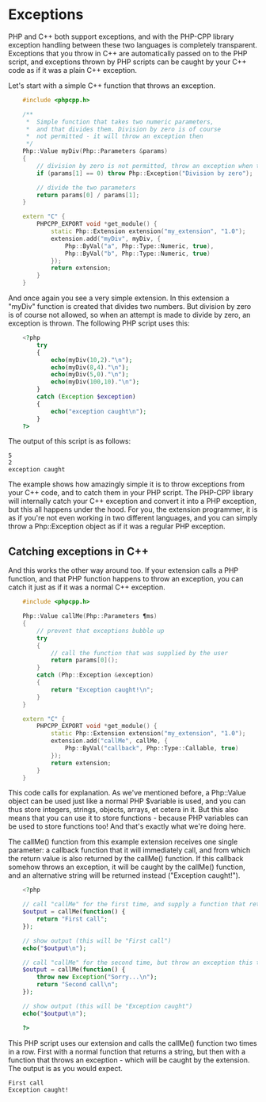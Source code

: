 # Exceptions

PHP and C++ both support exceptions, and with the PHP-CPP library exception handling between these two languages is completely transparent. Exceptions that you throw in C++ are automatically passed on to the PHP script, and exceptions thrown by PHP scripts can be caught by your C++ code as if it was a plain C++ exception.

Let's start with a simple C++ function that throws an exception.

```cpp
    #include <phpcpp.h>

    /**
     *  Simple function that takes two numeric parameters,
     *  and that divides them. Division by zero is of course
     *  not permitted - it will throw an exception then
     */
    Php::Value myDiv(Php::Parameters &params)
    {
        // division by zero is not permitted, throw an exception when this happens
        if (params[1] == 0) throw Php::Exception("Division by zero");

        // divide the two parameters
        return params[0] / params[1];
    }

    extern "C" {
        PHPCPP_EXPORT void *get_module() {
            static Php::Extension extension("my_extension", "1.0");
            extension.add("myDiv", myDiv, {
                Php::ByVal("a", Php::Type::Numeric, true),
                Php::ByVal("b", Php::Type::Numeric, true)
            });
            return extension;
        }
    }
```

And once again you see a very simple extension. In this extension a "myDiv" function is created that divides two numbers. But division by zero is of course not allowed, so when an attempt is made to divide by zero, an exception is thrown. The following PHP script uses this:

```php
    <?php
        try
        {
            echo(myDiv(10,2)."\n");
            echo(myDiv(8,4)."\n");
            echo(myDiv(5,0)."\n");
            echo(myDiv(100,10)."\n");
        }
        catch (Exception $exception)
        {
            echo("exception caught\n");
        }
    ?>
```
The output of this script is as follows:

```
5
2
exception caught
```

The example shows how amazingly simple it is to throw exceptions from your C++ code, and to catch them in your PHP script. The PHP-CPP library will internally catch your C++ exception and convert it into a PHP exception, but this all happens under the hood. For you, the extension programmer, it is as if you're not even working in two different languages, and you can simply throw a Php::Exception object as if it was a regular PHP exception.

## Catching exceptions in C++

And this works the other way around too. If your extension calls a PHP function, and that PHP function happens to throw an exception, you can catch it just as if it was a normal C++ exception.

```cpp
    #include <phpcpp.h>

    Php::Value callMe(Php::Parameters ¶ms)
    {
        // prevent that exceptions bubble up
        try
        {
            // call the function that was supplied by the user
            return params[0]();
        }
        catch (Php::Exception &exception)
        {
            return "Exception caught!\n";
        }
    }

    extern "C" {
        PHPCPP_EXPORT void *get_module() {
            static Php::Extension extension("my_extension", "1.0");
            extension.add("callMe", callMe, {
                Php::ByVal("callback", Php::Type::Callable, true)
            });
            return extension;
        }
    }
```

This code calls for explanation. As we've mentioned before, a Php::Value object can be used just like a normal PHP $variable is used, and you can thus store integers, strings, objects, arrays, et cetera in it. But this also means that you can use it to store functions - because PHP variables can be used to store functions too! And that's exactly what we're doing here.

The callMe() function from this example extension receives one single parameter: a callback function that it will immediately call, and from which the return value is also returned by the callMe() function. If this callback somehow throws an exception, it will be caught by the callMe() function, and an alternative string will be returned instead ("Exception caught!").

```php
    <?php

    // call "callMe" for the first time, and supply a function that returns "first call"
    $output = callMe(function() {
        return "First call";
    });

    // show output (this will be "First call")
    echo("$output\n");

    // call "callMe" for the second time, but throw an exception this time
    $output = callMe(function() {
        throw new Exception("Sorry...\n");
        return "Second call\n";
    });

    // show output (this will be "Exception caught")
    echo("$output\n");

    ?>
```
This PHP script uses our extension and calls the callMe() function two times in a row. First with a normal function that returns a string, but then with a function that throws an exception - which will be caught by the extension. The output is as you would expect.

```
First call
Exception caught!
```